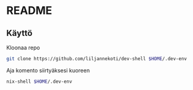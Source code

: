 # README

## Käyttö

Kloonaa repo

```bash
git clone https://github.com/liljannekoti/dev-shell $HOME/.dev-env
```

Aja komento siirtyäksesi kuoreen

```bash
nix-shell $HOME/.dev-env
```

